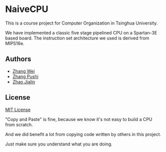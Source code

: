 # NaiveCPU

This is a course project for Computer Organization in Tsinghua University.

We have implemented a classic five stage pipelined CPU on a Spartan-3E based board.
The instruction set architecture we used is derived from MIPS16e.

## Authors
* [Zhang Wei](https://github.com/ring00)
* [Zhang Pushi](https://github.com/zpschang)
* [Zhao Jialin](https://github.com/abcbdf)

## License
[MIT License](LICENSE)

"Copy and Paste" is fine, because we know it's not easy to build a CPU from scratch.

And we did benefit a lot from copying code written by others in this project.

Just make sure you understand what you are doing.
